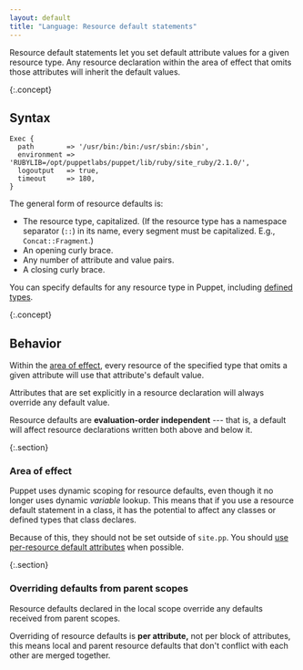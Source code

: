 ```yaml
---
layout: default
title: "Language: Resource default statements"
---
```


[sitemanifest]: ./dirs_manifest.html
[dynamic_scope]: ./lang_scope.html#scope-lookup-rules
[resource]: ./lang_resources.html
[definedtypes]: ./lang_defined_types.html
[node]: ./lang_node_definitions.html

Resource default statements let you set default attribute values for a given resource type. Any resource declaration within the area of effect that omits those attributes will inherit the default values.

{:.concept}
## Syntax


``` puppet
Exec {
  path        => '/usr/bin:/bin:/usr/sbin:/sbin',
  environment => 'RUBYLIB=/opt/puppetlabs/puppet/lib/ruby/site_ruby/2.1.0/',
  logoutput   => true,
  timeout     => 180,
}
```

The general form of resource defaults is:

* The resource type, capitalized. (If the resource type has a namespace separator (`::`) in its name, every segment must be capitalized. E.g., `Concat::Fragment`.)
* An opening curly brace.
* Any number of attribute and value pairs.
* A closing curly brace.

You can specify defaults for any resource type in Puppet, including [defined types][definedtypes].

{:.concept}
## Behavior


Within the [area of effect](#area-of-effect), every resource of the specified type that omits a given attribute will use that attribute's default value.

Attributes that are set explicitly in a resource declaration will always override any default value.

Resource defaults are **evaluation-order independent** --- that is, a default will affect resource declarations written both above and below it.

{:.section}
### Area of effect

Puppet uses dynamic scoping for resource defaults, even though it no longer uses dynamic _variable_ lookup. This means that if you use a resource default statement in a class, it has the potential to affect any classes or defined types that class declares.

Because of this, they should not be set outside of `site.pp`. You should [use per-resource default attributes](./lang_resources_advanced.html#per-expression-default-attributes) when possible.

{:.section}
### Overriding defaults from parent scopes

Resource defaults declared in the local scope override any defaults received from parent scopes.

Overriding of resource defaults is **per attribute,** not per block of attributes, this means local and parent resource defaults that don't conflict with each other are merged together.

